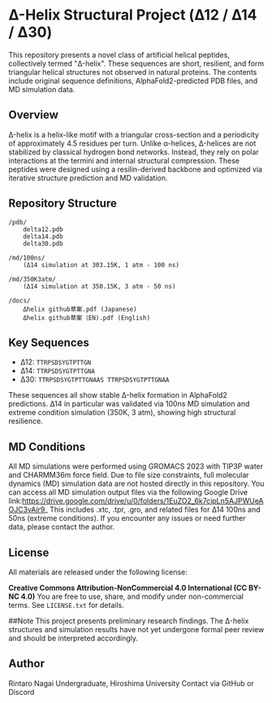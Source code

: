 # Δ-Helix Structural Project (Δ12 / Δ14 / Δ30)

This repository presents a novel class of artificial helical peptides, collectively termed "Δ-helix". These sequences are short, resilient, and form triangular helical structures not observed in natural proteins. The contents include original sequence definitions, AlphaFold2-predicted PDB files, and MD simulation data.

## Overview

Δ-helix is a helix-like motif with a triangular cross-section and a periodicity of approximately 4.5 residues per turn. Unlike α-helices, Δ-helices are not stabilized by classical hydrogen bond networks. Instead, they rely on polar interactions at the termini and internal structural compression. These peptides were designed using a resilin-derived backbone and optimized via iterative structure prediction and MD validation.

## Repository Structure

```
/pdb/
    delta12.pdb
    delta14.pdb
    delta30.pdb

/md/100ns/
    (Δ14 simulation at 303.15K, 1 atm - 100 ns)

/md/350K3atm/
    (Δ14 simulation at 350.15K, 3 atm - 50 ns)

/docs/
    Δhelix github草案.pdf (Japanese)
    Δhelix github草案（EN).pdf (English)
```

## Key Sequences

- Δ12: `TTRPSDSYGTPTTGN`
- Δ14: `TTRPSDSYGTPTTGNA`
- Δ30: `TTRPSDSYGTPTTGNAAS TTRPSDSYGTPTTGNAA`

These sequences all show stable Δ-helix formation in AlphaFold2 predictions. Δ14 in particular was validated via 100ns MD simulation and extreme condition simulation (350K, 3 atm), showing high structural resilience.

## MD Conditions

All MD simulations were performed using GROMACS 2023 with TIP3P water and CHARMM36m force field. 
Due to file size constraints, full molecular dynamics (MD) simulation data are not hosted directly in this repository.
You can access all MD simulation output files via the following Google Drive link:https://drive.google.com/drive/u/0/folders/1EuZO2_6k7cipLn5AJPWUeAOJC3vAir9_
This includes .xtc, .tpr, .gro, and related files for Δ14 100ns and 50ns (extreme conditions).
If you encounter any issues or need further data, please contact the author.

## License

All materials are released under the following license:

**Creative Commons Attribution-NonCommercial 4.0 International (CC BY-NC 4.0)**
You are free to use, share, and modify under non-commercial terms.
See `LICENSE.txt` for details.

##Note
This project presents preliminary research findings. The Δ-helix structures and simulation results have not yet undergone formal peer review and should be interpreted accordingly.


## Author

Rintaro Nagai
Undergraduate, Hiroshima University
Contact via GitHub or Discord
